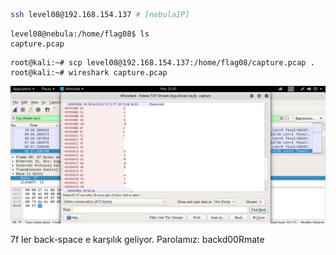 ```bash
ssh level08@192.168.154.137 # [nebulaIP]
```
```
level08@nebula:/home/flag08$ ls
capture.pcap
```
```
root@kali:~# scp level08@192.168.154.137:/home/flag08/capture.pcap .
root@kali:~# wireshark capture.pcap
```

![alt text](nebulaPNG/nebula08.png "nebula08")

7f ler back-space e karşılık geliyor. Parolamız: backd00Rmate
